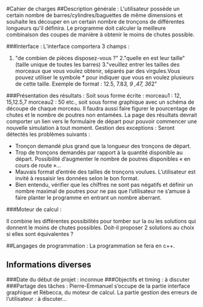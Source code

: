 #Cahier de charges
##Description générale :
L'utilisateur possède un certain nombre de barres/cylindres/baguettes de même dimensions et souhaite les découper en un certain nombre de tronçons de différentes longueurs qu'il définira.
Le programme doit calculer la meilleure combinaison des coupes de manière à obtenir le moins de chutes possible.

###Interface :
L’interface comportera 3 champs :
1. "de combien de pièces disposez-vous ?"
2."quelle en est leur taille" (taille unique de toutes les barres)
3."veuillez entrer les tailles des morceaux que vous voulez obtenir, séparés par des virgules.Vous pouvez utiliser le symbole * pour indiquer que vous en voulez plusieurs de cette taille. Exemple de format : 12.5, 7.8*3, 9 ,47, 36*2"

###Présentation des résultats :
Soit sous forme écrite : morceau1 : 12, 15,12.5,7	 morceau2 : 50 etc., soit sous forme graphique avec un schéma de découpe de chaque morceau. Il faudra aussi faire figurer le pourcentage de chutes et  le nombre de poutres non entamées.
La page des résultats devrait comporter un lien vers le formulaire de départ pour pouvoir commencer une nouvelle simulation à tout moment.
Gestion des exceptions : 
Seront détectés les problèmes suivants : 
* Tronçon demandé plus grand que la longueur des tronçons de départ.
* Trop de tronçons demandés par rapport à la quantité disponible au départ. Possibilité d’augmenter le nombre de poutres disponibles « en cours de route »…
* Mauvais format d’entrée des tailles de tronçons voulues. L’utilisateur est invité à ressaisir les données selon le bon format.
* Bien entendu, vérifier que les chiffres ne sont pas négatifs et définir un nombre maximal de poutres pour ne pas que l’utilisateur ne s’amuse à faire planter le programme en entrant un nombre aberrant.

###Moteur de calcul :

Il combine les différentes possibilités pour tomber sur la ou les solutions qui donnent le moins de chutes possibles. Doit-il proposer 2 solutions au choix si elles sont équivalentes ?


##Langages de programmation :
La programmation se fera en c++.

## Informations diverses
###Date du début de projet :
inconnue
###Objectifs et timing :
à discuter
###Partage des tâches :
Pierre-Emmanuel s’occupe de la partie interface graphique et Rébecca, du moteur de calcul. La partie gestion des erreurs de l’utilisateur : à discuter…
